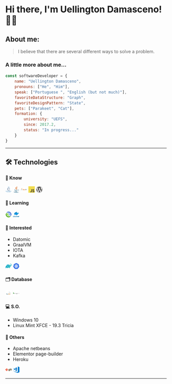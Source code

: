 # Hi there, I'm Uellington Damasceno! 👋🏿

## About me: 
 >I believe that there are several different ways to solve a problem.
 
### A little more about me...

```javascript
const softwareDeveloper = {
    name: "Uellington Damasceno",
    pronouns: ["He", "Him"],
    speak: ["Portuguese ", "English (but not much)"],
    favoriteDataStructure: "Graph",
    favoriteDesignPattern: "State",
    pets: ["Parakeet", "Cat"],
    formation: {
        university: "UEFS", 
        since: 2017.2,
        status: "In progress..."
    }
}
```
----
## 🛠️ Technologies
#### 🌳 Know
<code><img height="20" src="https://raw.githubusercontent.com/github/explore/master/topics/c/c.png"></code>
<code><img height="20" src="https://raw.githubusercontent.com/github/explore/master/topics/java/java.png"></code>
<code><img height="20" src="https://raw.githubusercontent.com/github/explore/master/topics/javafx/javafx.png"></code>
<code><img height="20" src="https://raw.githubusercontent.com/github/explore/master/topics/javascript/javascript.png"></code>
<code><img height="20" src="https://raw.githubusercontent.com/github/explore/master/topics/wordpress/wordpress.png"></code>


#### 🌱 Learning
<code><img height="20" src="https://raw.githubusercontent.com/github/explore/master/topics/clojure/clojure.png"></code>
<code><img height="20" src="https://raw.githubusercontent.com/github/explore/master/topics/docker/docker.png"></code>

#### 🤩 Interested
- Datomic
- GraalVM
- IOTA
- Kafka

<code><img height="20" src="https://raw.githubusercontent.com/github/explore/master/topics/gradle/gradle.png"></code>
<code><img height="20" src="https://raw.githubusercontent.com/github/explore/master/topics/kubernetes/kubernetes.png"></code>


#### 🗂️ Database
<code><img height="20" src="https://raw.githubusercontent.com/github/explore/master/topics/mysql/mysql.png"></code>
<code><img height="20" src="https://raw.githubusercontent.com/github/explore/master/topics/mongodb/mongodb.png"></code>

#### 💻 S.O.
- Windows 10
- Linux Mint XFCE - 19.3 Tricia 

#### 💬 Others
- Apache netbeans
- Elementor page-builder
- Heroku

<code><img height="20" src="https://raw.githubusercontent.com/github/explore/master/topics/git/git.png"></code>
<code><img height="20" src="https://raw.githubusercontent.com/github/explore/master/topics/visual-studio-code/visual-studio-code.png"></code> 

---
<!--
**UellingtonDamasceno/UellingtonDamasceno** is a ✨ _special_ ✨ repository because its `README.md` (this file) appears on your GitHub profile.

Here are some ideas to get you started:

- 🔭 I’m currently working on ...
- 🌱 I’m currently learning ...
- 👯 I’m looking to collaborate on ...
- 🤔 I’m looking for help with ...
- 💬 Ask me about ...
- 📫 How to reach me: ...
- 😄 Pronouns: ...
- ⚡ Fun fact: ...
-->

